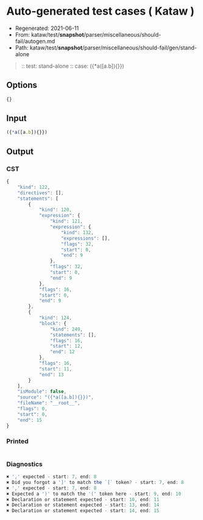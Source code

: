 # Auto-generated test cases ( Kataw )
- Regenerated: 2021-06-11
- From: kataw/test/__snapshot__/parser/miscellaneous/should-fail/autogen.md
- Path: kataw/test/__snapshot__/parser/miscellaneous/should-fail/gen/stand-alone
> :: test: stand-alone
> :: case: ({*a([a.b]){}})
## Options

`````js
{}
`````
## Input

`````js
({*a([a.b]){}})
`````
## Output

### CST

```javascript
{
    "kind": 122,
    "directives": [],
    "statements": [
        {
            "kind": 120,
            "expression": {
                "kind": 121,
                "expression": {
                    "kind": 132,
                    "expressions": [],
                    "flags": 32,
                    "start": 0,
                    "end": 9
                },
                "flags": 32,
                "start": 0,
                "end": 9
            },
            "flags": 16,
            "start": 0,
            "end": 9
        },
        {
            "kind": 124,
            "block": {
                "kind": 249,
                "statements": [],
                "flags": 16,
                "start": 12,
                "end": 12
            },
            "flags": 16,
            "start": 11,
            "end": 13
        }
    ],
    "isModule": false,
    "source": "({*a([a.b]){}})",
    "fileName": "__root__",
    "flags": 0,
    "start": 0,
    "end": 15
}
```

### Printed

```javascript

```

### Diagnostics

```javascript
✖ ',' expected - start: 7, end: 8
✖ Did you forgot a ']' to match the `[` token? - start: 7, end: 8
✖ ',' expected - start: 7, end: 8
✖ Expected a ')' to match the '(' token here - start: 9, end: 10
✖ Declaration or statement expected - start: 10, end: 11
✖ Declaration or statement expected - start: 13, end: 14
✖ Declaration or statement expected - start: 14, end: 15

```

